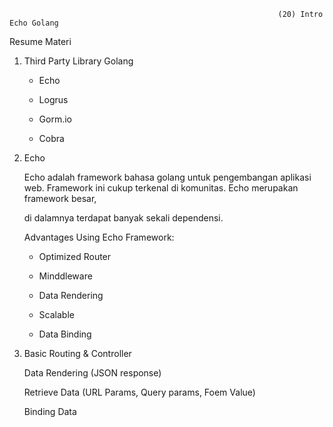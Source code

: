                                                                 (20) Intro Echo Golang
                                                                
Resume Materi

1. Third Party Library Golang

   - Echo

   - Logrus

   - Gorm.io

   - Cobra

2. Echo
    
      Echo adalah framework bahasa golang untuk pengembangan aplikasi web. Framework ini cukup terkenal di komunitas. Echo merupakan framework besar,
    
    di dalamnya terdapat banyak sekali dependensi.
    
      Advantages Using Echo Framework: 
      
    - Optimized Router

    - Minddleware

    - Data  Rendering

    - Scalable

    - Data Binding

3. Basic Routing & Controller

   Data Rendering (JSON response)
   
   Retrieve Data (URL Params, Query params, Foem Value)
   
   Binding Data
   
   
   

    
